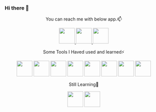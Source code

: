 ### Hi there 👋

<!--
**leekunhan/leekunhan** is a ✨ _special_ ✨ repository because its `README.md` (this file) appears on your GitHub profile.

Here are some ideas to get you started:

- 🔭 I’m currently working on ...
- 🌱 I’m currently learning ...
- 👯 I’m looking to collaborate on ...
- 🤔 I’m looking for help with ...
- 💬 Ask me about ...
- 📫 How to reach me: ...
- 😄 Pronouns: ...
- ⚡ Fun fact: ...
-->

<p align="center">
You can reach me with below app.📫
</p>
<p align="center">
  <a href="https://www.linkedin.com/in/ryan0511/">
    <img height="50" src="https://github.com/leekunhan/leekunhan/assets/85284680/0970f876-5a53-4e54-9a59-55bae23209ec"/>
  </a>
  <a href="https://www.instagram.com/ryan.lee_6/">
    <img height="50" src="https://github.com/leekunhan/leekunhan/assets/85284680/28e9eed0-9c7a-42d2-8951-7ed457665474"/>
  </a>
  <a href="https://www.facebook.com/profile.php?id=100007442648020">
    <img height="50" src="https://github.com/leekunhan/leekunhan/assets/85284680/e081032d-66f1-4330-907a-87ac258a59ca"/>
  </a>
</p>

<p align="center">
Some Tools I Haved used and learned⚡
</p>
<p align="center">
<img height="50" src="https://cdn.jsdelivr.net/gh/devicons/devicon@latest/icons/vscode/vscode-original.svg" />
<img height="50" src="https://github.com/leekunhan/leekunhan/assets/85284680/06dd1124-2ab8-44ee-9d7e-8ca868fdaf8a"/>
<img height="50" src="https://cdn.jsdelivr.net/gh/devicons/devicon@latest/icons/cplusplus/cplusplus-original.svg"/>
<img height="50" src="https://cdn.jsdelivr.net/gh/devicons/devicon@latest/icons/html5/html5-original.svg" /> 
<img height="50" src="https://cdn.jsdelivr.net/gh/devicons/devicon@latest/icons/git/git-original.svg" />
<img height="50" src="https://cdn.jsdelivr.net/gh/devicons/devicon@latest/icons/linux/linux-original.svg" />  
<img height="50" src="https://cdn.jsdelivr.net/gh/devicons/devicon@latest/icons/ubuntu/ubuntu-original.svg" />
<img height="50" src="https://cdn.jsdelivr.net/gh/devicons/devicon@latest/icons/docker/docker-original.svg" />
</p>

<p align="center">
Still Learning🌱
</p>
        
<p align="center">
<img height="50" src="https://cdn.jsdelivr.net/gh/devicons/devicon@latest/icons/kubernetes/kubernetes-original.svg" />
<img height="50" src="https://cdn.jsdelivr.net/gh/devicons/devicon@latest/icons/helm/helm-original.svg" />
</p>
